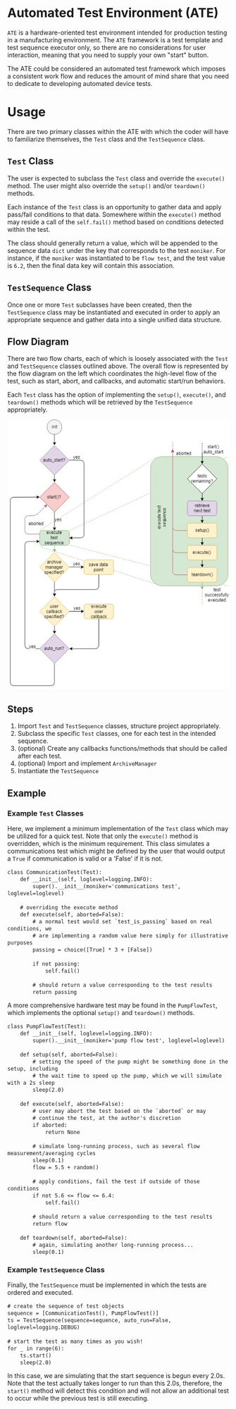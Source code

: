 # Automated Test Environment (ATE)

`ATE` is a hardware-oriented test environment intended for production testing in a manufacturing 
environment.  The `ATE` framework is a test template and test sequence executor only, so there 
are no considerations for user interaction, meaning that you need to supply your own "start" button.

The ATE could be considered an automated test framework which imposes a consistent work flow and
reduces the amount of mind share that you need to dedicate to developing automated device tests.

# Usage

There are two primary classes within the ATE with which the coder will have to familiarize themselves, 
the `Test` class and the `TestSequence` class.

## `Test` Class

The user is expected to subclass the `Test` class and override the `execute()` method.  The user might
also override the `setup()` and/or `teardown()` methods.

Each instance of the `Test` class is an opportunity to gather data and apply pass/fail conditions to
that data.  Somewhere within the `execute()` method may reside a call of the `self.fail()` method based 
on conditions detected within the test.

The class should generally return a value, which will be appended to the sequence data `dict` under the key
that corresponds to the test `moniker`.  For instance, if the `moniker` was instantiated to be `flow test`,
and the test value is `6.2`, then the final data key will contain this association.

## `TestSequence` Class

Once one or more `Test` subclasses have been created, then the `TestSequence` class may be instantiated
and executed in order to apply an appropriate sequence and gather data into a single unified data
structure.

## Flow Diagram

There are two flow charts, each of which is loosely associated with the `Test` and `TestSequence`
classes outlined above.  The overall flow is represented by the flow diagram on the left which
coordinates the high-level flow of the test, such as start, abort, and callbacks, and automatic
start/run behaviors.

Each `Test` class has the option of implementing the `setup()`, `execute()`, and `teardown()` methods
which will be retrieved by the `TestSequence` appropriately.

![Flow Diagram](./images/flow-diagram.jpg)

## Steps

 1. Import `Test` and `TestSequence` classes, structure project appropriately.
 2. Subclass the specific `Test` classes, one for each test in the intended sequence.
 3. (optional) Create any callbacks functions/methods that should be called after each test.
 4. (optional) Import and implement `ArchiveManager`
 5. Instantiate the `TestSequence`

## Example

### Example `Test` Classes

Here, we implement a minimum implementation of the `Test` class which may be utilized for a quick
test.  Note that only the `execute()` method is overridden, which is the minimum requirement.  This
class simulates a communications test which might be defined by the user that would output a `True`
if communication is valid or a 'False' if it is not.

    class CommunicationTest(Test):
        def __init__(self, loglevel=logging.INFO):
            super().__init__(moniker='communications test', loglevel=loglevel)
    
        # overriding the execute method
        def execute(self, aborted=False):
            # a normal test would set `test_is_passing` based on real conditions, we
            # are implementing a random value here simply for illustrative purposes
            passing = choice([True] * 3 + [False])
    
            if not passing:
                self.fail()
    
            # should return a value corresponding to the test results
            return passing

A more comprehensive hardware test may be found in the `PumpFlowTest`, which implements the optional
`setup()` and `teardown()` methods.

    class PumpFlowTest(Test):
        def __init__(self, loglevel=logging.INFO):
            super().__init__(moniker='pump flow test', loglevel=loglevel)
    
        def setup(self, aborted=False):
            # setting the speed of the pump might be something done in the setup, including
            # the wait time to speed up the pump, which we will simulate with a 2s sleep
            sleep(2.0)
    
        def execute(self, aborted=False):
            # user may abort the test based on the `aborted` or may
            # continue the test, at the author's discretion
            if aborted:
                return None
    
            # simulate long-running process, such as several flow measurement/averaging cycles
            sleep(0.1)
            flow = 5.5 + random()
    
            # apply conditions, fail the test if outside of those conditions
            if not 5.6 <= flow <= 6.4:
                self.fail()
    
            # should return a value corresponding to the test results
            return flow
    
        def teardown(self, aborted=False):
            # again, simulating another long-running process...
            sleep(0.1)

### Example `TestSequence` Class

Finally, the `TestSequence` must be implemented in which the tests are ordered and executed.

    # create the sequence of test objects
    sequence = [CommunicationTest(), PumpFlowTest()]
    ts = TestSequence(sequence=sequence, auto_run=False, loglevel=logging.DEBUG)

    # start the test as many times as you wish!
    for _ in range(6):
        ts.start()
        sleep(2.0)
        
In this case, we are simulating that the start sequence is begun every 2.0s.  Note that the
test actually takes longer to run than this 2.0s, therefore, the `start()` method will detect
this condition and will not allow an additional test to occur while the previous test is
still executing.

